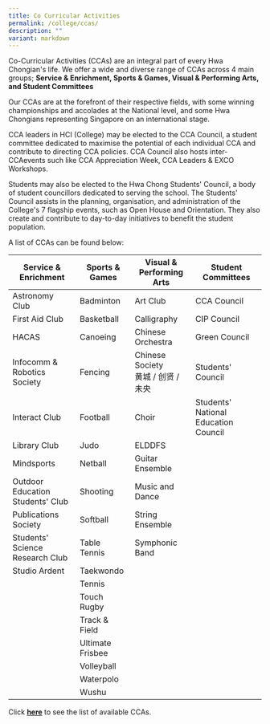 ```yaml
---
title: Co Curricular Activities
permalink: /college/ccas/
description: ""
variant: markdown
---
```

Co-Curricular Activities (CCAs) are an integral part of every Hwa Chongian's life. We offer a wide and diverse range of CCAs across 4 main groups; <b>Service &amp; Enrichment, Sports &amp; Games, Visual &amp; Performing Arts, and Student Committees</b>

Our CCAs are at the forefront of their respective fields, with some winning championships and accolades at the National level, and some Hwa Chongians representing Singapore on an international stage. 

CCA leaders in HCI (College) may be elected to the CCA Council, a student committee dedicated to maximise the potential of each individual CCA and contribute to directing CCA policies. CCA Council also hosts inter-CCAevents such  like CCA Appreciation Week, CCA Leaders &amp; EXCO Workshops.

Students may also be elected to the Hwa Chong Students' Council, a body of student councillors dedicated to serving the school. The Students' Council assists in the planning, organisation, and administration of the College's 7 flagship events, such as Open House and Orientation. They also create and contribute to day-to-day initiatives to benefit the student population.


A list of CCAs can be found below:

|Service &amp; Enrichment|Sports &amp; Games|Visual &amp; Performing Arts|Student Committees|
|---|---|---|---|
|Astronomy Club|Badminton|Art Club|CCA Council|
|First Aid Club|Basketball|Calligraphy|CIP Council|
|HACAS|Canoeing|Chinese Orchestra|Green Council|
|Infocomm &amp; Robotics Society|Fencing|Chinese Society <br> 黄城&nbsp;/ 创贤&nbsp;/ 未央|Students' Council|
|Interact Club|Football|Choir|Students' National Education Council|
|Library Club|Judo|ELDDFS||
|Mindsports|Netball|Guitar Ensemble||
|Outdoor Education Students' Club|Shooting|Music and Dance||
|Publications Society|Softball|String Ensemble||
|Students' Science Research Club|Table Tennis|Symphonic Band||
|Studio Ardent|Taekwondo|||
||Tennis|||
||Touch Rugby|||
||Track &amp; Field|||
||Ultimate Frisbee|||
||Volleyball||
||Waterpolo||
||Wushu||


Click&nbsp;**[here](https://hwachongccas.wixsite.com/ccawebsite)**&nbsp;to see the list of available CCAs.